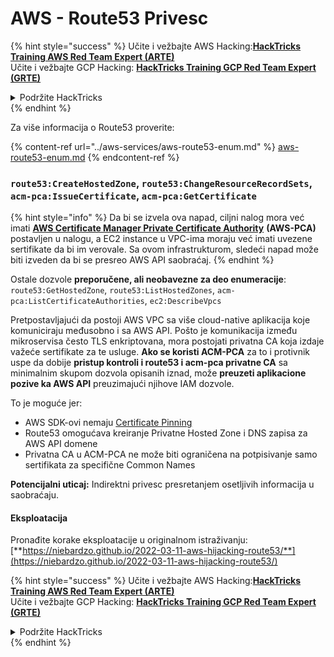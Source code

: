 # AWS - Route53 Privesc

{% hint style="success" %}
Učite i vežbajte AWS Hacking:<img src="../../../.gitbook/assets/image (1).png" alt="" data-size="line">[**HackTricks Training AWS Red Team Expert (ARTE)**](https://training.hacktricks.xyz/courses/arte)<img src="../../../.gitbook/assets/image (1).png" alt="" data-size="line">\
Učite i vežbajte GCP Hacking: <img src="../../../.gitbook/assets/image (2).png" alt="" data-size="line">[**HackTricks Training GCP Red Team Expert (GRTE)**<img src="../../../.gitbook/assets/image (2).png" alt="" data-size="line">](https://training.hacktricks.xyz/courses/grte)

<details>

<summary>Podržite HackTricks</summary>

* Proverite [**planove pretplate**](https://github.com/sponsors/carlospolop)!
* **Pridružite se** 💬 [**Discord grupi**](https://discord.gg/hRep4RUj7f) ili [**telegram grupi**](https://t.me/peass) ili **nas pratite** na **Twitteru** 🐦 [**@hacktricks\_live**](https://twitter.com/hacktricks\_live)**.**
* **Podelite hakerske trikove slanjem PR-ova na** [**HackTricks**](https://github.com/carlospolop/hacktricks) i [**HackTricks Cloud**](https://github.com/carlospolop/hacktricks-cloud) github repozitorijume.

</details>
{% endhint %}

Za više informacija o Route53 proverite:

{% content-ref url="../aws-services/aws-route53-enum.md" %}
[aws-route53-enum.md](../aws-services/aws-route53-enum.md)
{% endcontent-ref %}

### `route53:CreateHostedZone`, `route53:ChangeResourceRecordSets`, `acm-pca:IssueCertificate`, `acm-pca:GetCertificate`

{% hint style="info" %}
Da bi se izvela ova napad, ciljni nalog mora već imati [**AWS Certificate Manager Private Certificate Authority**](https://aws.amazon.com/certificate-manager/private-certificate-authority/) **(AWS-PCA)** postavljen u nalogu, a EC2 instance u VPC-ima moraju već imati uvezene sertifikate da bi im verovale. Sa ovom infrastrukturom, sledeći napad može biti izveden da bi se presreo AWS API saobraćaj.
{% endhint %}

Ostale dozvole **preporučene, ali neobavezne za deo enumeracije**: `route53:GetHostedZone`, `route53:ListHostedZones`, `acm-pca:ListCertificateAuthorities`, `ec2:DescribeVpcs`

Pretpostavljajući da postoji AWS VPC sa više cloud-native aplikacija koje komuniciraju međusobno i sa AWS API. Pošto je komunikacija između mikroservisa često TLS enkriptovana, mora postojati privatna CA koja izdaje važeće sertifikate za te usluge. **Ako se koristi ACM-PCA** za to i protivnik uspe da dobije **pristup kontroli i route53 i acm-pca privatne CA** sa minimalnim skupom dozvola opisanih iznad, može **preuzeti aplikacione pozive ka AWS API** preuzimajući njihove IAM dozvole.

To je moguće jer:

* AWS SDK-ovi nemaju [Certificate Pinning](https://www.digicert.com/blog/certificate-pinning-what-is-certificate-pinning)
* Route53 omogućava kreiranje Privatne Hosted Zone i DNS zapisa za AWS API domene
* Privatna CA u ACM-PCA ne može biti ograničena na potpisivanje samo sertifikata za specifične Common Names

**Potencijalni uticaj:** Indirektni privesc presretanjem osetljivih informacija u saobraćaju.

#### Eksploatacija <a href="#discovery" id="discovery"></a>

Pronađite korake eksploatacije u originalnom istraživanju: [**https://niebardzo.github.io/2022-03-11-aws-hijacking-route53/**](https://niebardzo.github.io/2022-03-11-aws-hijacking-route53/)

{% hint style="success" %}
Učite i vežbajte AWS Hacking:<img src="../../../.gitbook/assets/image (1).png" alt="" data-size="line">[**HackTricks Training AWS Red Team Expert (ARTE)**](https://training.hacktricks.xyz/courses/arte)<img src="../../../.gitbook/assets/image (1).png" alt="" data-size="line">\
Učite i vežbajte GCP Hacking: <img src="../../../.gitbook/assets/image (2).png" alt="" data-size="line">[**HackTricks Training GCP Red Team Expert (GRTE)**<img src="../../../.gitbook/assets/image (2).png" alt="" data-size="line">](https://training.hacktricks.xyz/courses/grte)

<details>

<summary>Podržite HackTricks</summary>

* Proverite [**planove pretplate**](https://github.com/sponsors/carlospolop)!
* **Pridružite se** 💬 [**Discord grupi**](https://discord.gg/hRep4RUj7f) ili [**telegram grupi**](https://t.me/peass) ili **nas pratite** na **Twitteru** 🐦 [**@hacktricks\_live**](https://twitter.com/hacktricks\_live)**.**
* **Podelite hakerske trikove slanjem PR-ova na** [**HackTricks**](https://github.com/carlospolop/hacktricks) i [**HackTricks Cloud**](https://github.com/carlospolop/hacktricks-cloud) github repozitorijume.

</details>
{% endhint %}
